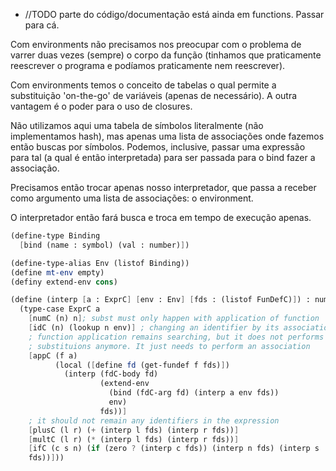 - //TODO parte do código/documentação está ainda em functions. Passar para cá.

Com environments não precisamos nos preocupar com o problema de varrer duas vezes (sempre) o corpo da função (tinhamos que praticamente reescrever o programa e podíamos praticamente nem reescrever).

Com environments temos o conceito de tabelas o qual permite a substituição 'on-the-go' de variáveis (apenas de necessário). A outra vantagem é o poder para o uso de closures.

Não utilizamos aqui uma tabela de símbolos literalmente (não implementamos hash), mas apenas uma lista de associações onde fazemos então buscas por símbolos. Podemos, inclusive, passar uma expressão para tal (a qual é então interpretada) para ser passada para o bind fazer a associação.

Precisamos então trocar apenas nosso interpretador, que passa a receber como argumento uma lista de associações: o environment.

O interpretador então fará busca e troca em tempo de execução apenas.

```scheme
(define-type Binding
  [bind (name : symbol) (val : number)])

(define-type-alias Env (listof Binding))
(define mt-env empty)
(definy extend-env cons)
```

```scheme
(define (interp [a : ExprC] [env : Env] [fds : (listof FunDefC)]) : number
  (type-case ExprC a
    [numC (n) n]; subst must only happen with application of function
    [idC (n) (lookup n env)] ; changing an identifier by its association
    ; function application remains searching, but it does not performs
    ; substituions anymore. It just needs to perform an association
    [appC (f a)
          (local ([define fd (get-fundef f fds)])
            (interp (fdC-body fd)
                    (extend-env
                      (bind (fdC-arg fd) (interp a env fds))
                      env)
                    fds))]
    ; it should not remain any identifiers in the expression
    [plusC (l r) (+ (interp l fds) (interp r fds))]
    [multC (l r) (* (interp l fds) (interp r fds))]
    [ifC (c s n) (if (zero ? (interp c fds)) (interp n fds) (interp s
    fds))]))
```


